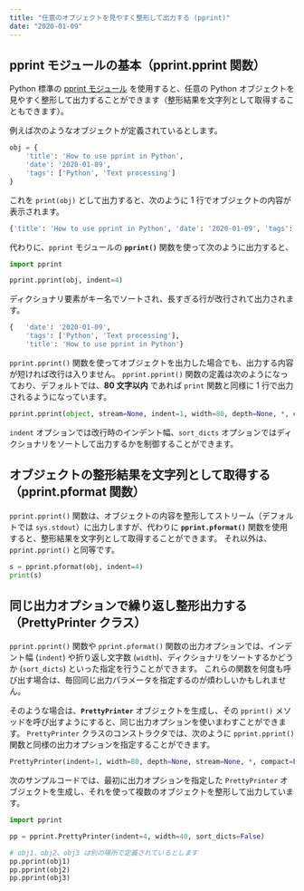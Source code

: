 ```yaml
---
title: "任意のオブジェクトを見やすく整形して出力する (pprint)"
date: "2020-01-09"
---
```


pprint モジュールの基本（pprint.pprint 関数）
----

Python 標準の [pprint モジュール](https://docs.python.org/ja/3/library/pprint.html) を使用すると、任意の Python オブジェクトを見やすく整形して出力することができます（整形結果を文字列として取得することもできます）。

例えば次のようなオブジェクトが定義されているとします。

```python
obj = {
    'title': 'How to use pprint in Python',
    'date': '2020-01-09',
    'tags': ['Python', 'Text processing']
}
```

これを `print(obj)` として出力すると、次のように 1 行でオブジェクトの内容が表示されます。

```python
{'title': 'How to use pprint in Python', 'date': '2020-01-09', 'tags': ['Python', 'Text processing']}
```

代わりに、`pprint` モジュールの **`pprint()`** 関数を使って次のように出力すると、

```python
import pprint

pprint.pprint(obj, indent=4)
```

ディクショナリ要素がキー名でソートされ、長すぎる行が改行されて出力されます。

```python
{   'date': '2020-01-09',
    'tags': ['Python', 'Text processing'],
    'title': 'How to use pprint in Python'}
```

`pprint.pprint()` 関数を使ってオブジェクトを出力した場合でも、出力する内容が短ければ改行は入りません。
`pprint.pprint()` 関数の定義は次のようになっており、デフォルトでは、**80 文字以内** であれば `print` 関数と同様に 1 行で出力されるようになっています。

```python
pprint.pprint(object, stream=None, indent=1, width=80, depth=None, *, compact=False, sort_dicts=True)
```

`indent` オプションでは改行時のインデント幅、`sort_dicts` オプションではディクショナリをソートして出力するかを制御することができます。


オブジェクトの整形結果を文字列として取得する（pprint.pformat 関数）
----

`pprint.pprint()` 関数は、オブジェクトの内容を整形してストリーム（デフォルトでは `sys.stdout`）に出力しますが、代わりに **`pprint.pformat()`** 関数を使用すると、整形結果を文字列として取得することができます。
それ以外は、`pprint.pprint()` と同等です。

```python
s = pprint.pformat(obj, indent=4)
print(s)
```


同じ出力オプションで繰り返し整形出力する（PrettyPrinter クラス）
----

`pprint.pprint()` 関数や `pprint.pformat()` 関数の出力オプションでは、インデント幅 (`indent`) や折り返し文字数 (`width`)、ディクショナリをソートするかどうか (`sort_dicts`) といった指定を行うことができます。
これらの関数を何度も呼び出す場合は、毎回同じ出力パラメータを指定するのが煩わしいかもしれません。

そのような場合は、**`PrettyPrinter`** オブジェクトを生成し、その `pprint()` メソッドを呼び出すようにすると、同じ出力オプションを使いまわすことができます。
`PrettyPrinter` クラスのコンストラクタでは、次のように `pprint.pprint()` 関数と同様の出力オプションを指定することができます。

```python
PrettyPrinter(indent=1, width=80, depth=None, stream=None, *, compact=False, sort_dicts=True)
```

次のサンプルコードでは、最初に出力オプションを指定した `PrettyPrinter` オブジェクトを生成し、それを使って複数のオブジェクトを整形して出力しています。

```python
import pprint

pp = pprint.PrettyPrinter(indent=4, width=40, sort_dicts=False)

# obj1、obj2、obj3 は別の場所で定義されているとします
pp.pprint(obj1)
pp.pprint(obj2)
pp.pprint(obj3)
```

